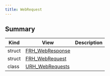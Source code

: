 ```yaml
---
title: WebRequest
---
```


## Summary
| Kind | View | Description |
|------|------|-------------|
|struct|[FRH_WebResponse](/unreal-plugins/all/structfrh__webresponse/#structFRH__WebResponse)||
|struct|[FRH_WebRequest](/unreal-plugins/all/structfrh__webrequest/#structFRH__WebRequest)||
|class|[URH_WebRequests](/unreal-plugins/all/classurh__webrequests/#classURH__WebRequests)||

